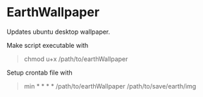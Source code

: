 # EarthWallpaper

Updates ubuntu desktop wallpaper.

Make script executable with
> chmod u+x /path/to/earthWallpaper

Setup crontab file with
> min * * * * /path/to/earthWallpaper /path/to/save/earth/img
